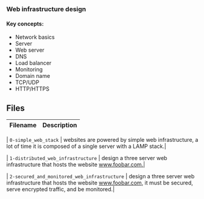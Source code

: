 ### Web infrastructure design

#### Key concepts:

-   Network basics
-   Server
-   Web server
-   DNS
-   Load balancer
-   Monitoring
-   Domain name
-   TCP/UDP
-   HTTP/HTTPS

  



## Files
| Filename | Description |
| -------- | ----------- |

| `0-simple_web_stack` | websites are powered by simple web infrastructure, a lot of time it is composed of a single server with a LAMP stack.|

| `1-distributed_web_infrastructure` | design a three server web infrastructure that hosts the website www.foobar.com.|


| `2-secured_and_monitored_web_infrastructure` | design a three server web infrastructure that hosts the website www.foobar.com, it must be secured, serve encrypted traffic, and be monitored.|
